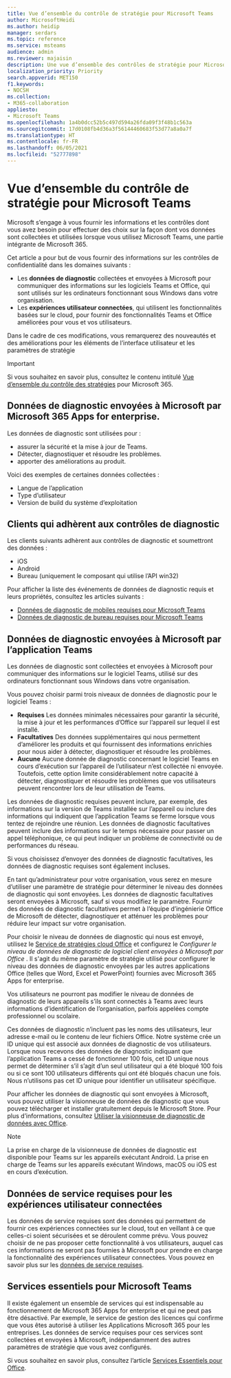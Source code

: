 ```yaml
---
title: Vue d’ensemble du contrôle de stratégie pour Microsoft Teams
author: MicrosoftHeidi
ms.author: heidip
manager: serdars
ms.topic: reference
ms.service: msteams
audience: admin
ms.reviewer: majaisin
description: Une vue d’ensemble des contrôles de stratégie pour Microsoft Teams.
localization_priority: Priority
search.appverid: MET150
f1.keywords:
- NOCSH
ms.collection:
- M365-collaboration
appliesto:
- Microsoft Teams
ms.openlocfilehash: 1a4b0dcc52b5c497d594a26fda09f3f48b1c563a
ms.sourcegitcommit: 17d0108fb4d36a3f56144460683f53d77a8a0a7f
ms.translationtype: HT
ms.contentlocale: fr-FR
ms.lasthandoff: 06/05/2021
ms.locfileid: "52777898"
---
```

# <a name="policy-control-overview-for-microsoft-teams"></a>Vue d’ensemble du contrôle de stratégie pour Microsoft Teams

Microsoft s’engage à vous fournir les informations et les contrôles dont vous avez besoin pour effectuer des choix sur la façon dont vos données sont collectées et utilisées lorsque vous utilisez Microsoft Teams, une partie intégrante de Microsoft 365.

Cet article a pour but de vous fournir des informations sur les contrôles de confidentialité dans les domaines suivants :

- Les **données de diagnostic** collectées et envoyées à Microsoft pour communiquer des informations sur les logiciels Teams et Office, qui sont utilisés sur les ordinateurs fonctionnant sous Windows dans votre organisation.
- Les **expériences utilisateur connectées**, qui utilisent les fonctionnalités basées sur le cloud, pour fournir des fonctionnalités Teams et Office améliorées pour vous et vos utilisateurs.

Dans le cadre de ces modifications, vous remarquerez des nouveautés et des améliorations pour les éléments de l’interface utilisateur et les paramètres de stratégie

> [!IMPORTANT]
> Si vous souhaitez en savoir plus, consultez le contenu intitulé [Vue d’ensemble du contrôle des stratégies](/deployoffice/privacy/overview-privacy-controls) pour Microsoft 365.

## <a name="diagnostic-data-sent-from-microsoft-365-apps-for-enterprise-to-microsoft"></a>Données de diagnostic envoyées à Microsoft par Microsoft 365 Apps for enterprise.

Les données de diagnostic sont utilisées pour :

- assurer la sécurité et la mise à jour de Teams.
- Détecter, diagnostiquer et résoudre les problèmes.
- apporter des améliorations au produit.

Voici des exemples de certaines données collectées :

- Langue de l’application
- Type d’utilisateur
- Version de build du système d’exploitation

## <a name="clients-that-adhere-to-diagnostic-controls"></a>Clients qui adhèrent aux contrôles de diagnostic

Les clients suivants adhèrent aux contrôles de diagnostic et soumettront des données :

- iOS
- Android
- Bureau (uniquement le composant qui utilise l’API win32)

Pour afficher la liste des événements de données de diagnostic requis et leurs propriétés, consultez les articles suivants :

- [Données de diagnostic de mobiles requises pour Microsoft Teams](policy-control-diagnostic-data-mobile.md)
- [Données de diagnostic de bureau requises pour Microsoft Teams](policy-control-diagnostic-data-desktop.md)

## <a name="diagnostic-data-sent-from-the-teams-app-to-microsoft"></a>Données de diagnostic envoyées à Microsoft par l’application Teams

Les données de diagnostic sont collectées et envoyées à Microsoft pour communiquer des informations sur le logiciel Teams, utilisé sur des ordinateurs fonctionnant sous Windows dans votre organisation.

Vous pouvez choisir parmi trois niveaux de données de diagnostic pour le logiciel Teams :

- **Requises** Les données minimales nécessaires pour garantir la sécurité, la mise à jour et les performances d’Office sur l’appareil sur lequel il est installé.
- **Facultatives** Des données supplémentaires qui nous permettent d’améliorer les produits et qui fournissent des informations enrichies pour nous aider à détecter, diagnostiquer et résoudre les problèmes.
- **Aucune** Aucune donnée de diagnostic concernant le logiciel Teams en cours d’exécution sur l’appareil de l’utilisateur n’est collectée ni envoyée. Toutefois, cette option limite considérablement notre capacité à détecter, diagnostiquer et résoudre les problèmes que vos utilisateurs peuvent rencontrer lors de leur utilisation de Teams.

Les données de diagnostic requises peuvent inclure, par exemple, des informations sur la version de Teams installée sur l’appareil ou inclure des informations qui indiquent que l’application Teams se ferme lorsque vous tentez de rejoindre une réunion. Les données de diagnostic facultatives peuvent inclure des informations sur le temps nécessaire pour passer un appel téléphonique, ce qui peut indiquer un problème de connectivité ou de performances du réseau.

Si vous choisissez d’envoyer des données de diagnostic facultatives, les données de diagnostic requises sont également incluses.

En tant qu’administrateur pour votre organisation, vous serez en mesure d’utiliser une paramètre de stratégie pour déterminer le niveau des données de diagnostic qui sont envoyées. Les données de diagnostic facultatives seront envoyées à Microsoft, sauf si vous modifiez le paramètre. Fournir des données de diagnostic facultatives permet à l’équipe d’ingénierie Office de Microsoft de détecter, diagnostiquer et atténuer les problèmes pour réduire leur impact sur votre organisation. 

Pour choisir le niveau de données de diagnostic qui nous est envoyé, utilisez le [Service de stratégies cloud Office](/deployoffice/overview-office-cloud-policy-service) et configurez le *Configurer le niveau de données de diagnostic de logiciel client envoyées à Microsoft par Office* . Il s'agit du même paramètre de stratégie utilisé pour configurer le niveau des données de diagnostic envoyées par les autres applications Office (telles que Word, Excel et PowerPoint) fournies avec Microsoft 365 Apps for enterprise.

Vos utilisateurs ne pourront pas modifier le niveau de données de diagnostic de leurs appareils s’ils sont connectés à Teams avec leurs informations d’identification de l’organisation, parfois appelées compte professionnel ou scolaire.

Ces données de diagnostic n’incluent pas les noms des utilisateurs, leur adresse e-mail ou le contenu de leur fichiers Office. Notre système crée un ID unique qui est associé aux données de diagnostic de vos utilisateurs. Lorsque nous recevons des données de diagnostic indiquant que l’application Teams a cessé de fonctionner 100 fois, cet ID unique nous permet de déterminer s’il s’agit d’un seul utilisateur qui a été bloqué 100 fois ou si ce sont 100 utilisateurs différents qui ont été bloqués chacun une fois. Nous n’utilisons pas cet ID unique pour identifier un utilisateur spécifique.

Pour afficher les données de diagnostic qui sont envoyées à Microsoft, vous pouvez utiliser la visionneuse de données de diagnostic que vous pouvez télécharger et installer gratuitement depuis le Microsoft Store. Pour plus d’informations, consultez [Utiliser la visionneuse de diagnostic de données avec Office](https://support.microsoft.com/topic/cf761ce9-d805-4c60-a339-4e07f3182855).

> [!NOTE]
> La prise en charge de la visionneuse de données de diagnostic est disponible pour Teams sur les appareils exécutant Android. La prise en charge de Teams sur les appareils exécutant Windows, macOS ou iOS est en cours d’exécution.

## <a name="required-service-data-for-connected-experiences"></a>Données de service requises pour les expériences utilisateur connectées

Les données de service requises sont des données qui permettent de fournir ces expériences connectées sur le cloud, tout en veillant à ce que celles-ci soient sécurisées et se déroulent comme prévu. Vous pouvez choisir de ne pas proposer cette fonctionnalité à vos utilisateurs, auquel cas ces informations ne seront pas fournies à Microsoft pour prendre en charge la fonctionnalité des expériences utilisateur connectées. Vous pouvez en savoir plus sur les [données de service requises](/deployoffice/privacy/required-service-data).

## <a name="essential-services-for-microsoft-teams"></a>Services essentiels pour Microsoft Teams

Il existe également un ensemble de services qui est indispensable au fonctionnement de Microsoft 365 Apps for enterprise et qui ne peut pas être désactivé. Par exemple, le service de gestion des licences qui confirme que vous êtes autorisé à utiliser les Applications Microsoft 365 pour les entreprises. Les données de service requises pour ces services sont collectées et envoyées à Microsoft, indépendamment des autres paramètres de stratégie que vous avez configurés.

Si vous souhaitez en savoir plus, consultez l’article [Services Essentiels pour Office](/deployoffice/privacy/essential-services).